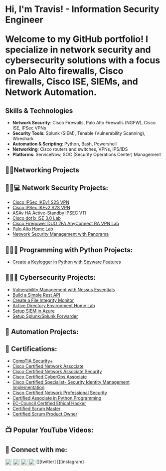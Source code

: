 <h1>Hi, I'm Travis! - Information Security Engineer

Welcome to my GitHub portfolio! I specialize in network security and cybersecurity solutions with a focus on Palo Alto firewalls, Cisco firewalls, Cisco ISE, SIEMs, and Network Automation. 
 </h1>

 ## Skills & Technologies

- **Network Security**: Cisco Firewalls, Palo Alto Firewalls (NGFW), Cisco ISE, IPSec VPNs
- **Security Tools**: Splunk (SIEM), Tenable (Vulnerability Scanning), Wireshark
- **Automation & Scripting**: Python, Bash, Powershell
- **Networking**: Cisco routers and switches, VPNs, IPS/IDS
- **Platforms**: ServiceNow, SOC (Security Operations Center) Management

<h2>👨‍💻Networking Projects</h2>

<h2>👨‍💻💻 Network Security Projects:</h2>

- [Cisco IPSec IKEv1 S2S VPN](https://github.com/tjohnson1000/Cisco-IPSEC-IKEv1-Site-to-Site-VPN)
- [Cisco IPSec IKEv2 S2S VPN](https://github.com/tjohnson1000/Cisco-IPSEC-IKEv2-Site-to-Site-VPN)
- [ASAv HA Active-Standby IPSEC VTI]()
- [Cisco dot1x ISE 3.0 Lab]()
- [Cisco Firepower DUO 2FA AnyConnect RA VPN Lab]()
- [Palo Alto Home Lab]()
- [Network Security Management with Panorama]()

<h2>👨‍💻🐍 Programming with Python Projects:</h2>

- [Create a Keylogger in Python with Spyware Features]()

<h2>👨‍💻🔐 Cybersecurity Projects:</h2>

- [Vulnerability Management with Nessus Essentials](https://github.com/cybertrav/VulnerabilityManagement-NessusEssentialsLab)
- [Build a Simple Rest API]()
- [Create a File Integrity Monitor]()
- [Active Directory Environment Home Lab](https://github.com/cybertrav/VulnerabilityManagement-NessusEssentialsLab)
- [Setup SIEM in Azure](https://github.com/cybertrav/Azure-Sentinel-Lab)
- [Setup Splunk/Splunk Forwarder]()

<h2>🤖 Automation Projects:</h2>


<h2>📃 Certifications:</h2>

- [CompTIA Security+](https://www.credly.com/badges/221067b5-77d3-421f-a8e2-98b337c8140f/public_url)
- [Cisco Certified Network Associate](https://www.credly.com/badges/f65f5150-c011-4e0e-9fc3-9c0b3409ea9f/public_url)
- [Cisco Certified Network Associate Security](https://www.credly.com/badges/b7cd30a2-760f-49ce-b2ff-6d30f67ba10c/public_url)
- [Cisco Certified CyberOps Associate](https://www.credly.com/badges/158e46d7-bf70-4529-8b9a-cd3cfbf20d39/public_url)
- [Cisco Certified Specialist- Security Identity Management Implementation](https://www.credly.com/badges/76ec3e24-b033-4eb5-a718-1d94ae903c97/public_url)
- [Cisco Certified Network Professional Security](https://www.credly.com/badges/9ce0ccec-8a85-46a0-8618-cfbb740d7ac9/public_url)
- [Certified Associate in Python Programming](https://www.credly.com/badges/c9c148ba-371a-4b61-9061-7089d77ba79a/public_url)
- [EC-Council Certified Ethical Hacker](https://aspen.eccouncil.org/VerifyBadge?type=certification&a=YGbAiRll0Av6gwl01Eh6OWvyhgqmueYTvru6O4MEf48=)
- [Certified Scrum Master](https://bcert.me/sbqwcrzez)
- [Certified Scrum Product Owner](https://bcert.me/sbswmcywz)

<h2>📺 Popular YouTube Videos:</h2>


<h2> 🤳 Connect with me:</h2>

[<img align="left" alt="JoshMadakor | YouTube" width="22px" src="https://cdn.jsdelivr.net/npm/simple-icons@v3/icons/youtube.svg" />][youtube]
[<img align="left" alt="JoshMadakor | Twitter" width="22px" src="https://cdn.jsdelivr.net/npm/simple-icons@v3/icons/twitter.svg" />][twitter]
[<img align="left" alt="JoshMadakor | LinkedIn" width="22px" src="https://cdn.jsdelivr.net/npm/simple-icons@v3/icons/linkedin.svg" />][linkedin]
[<img align="left" alt="JoshMadakor | Instagram" width="22px" src="https://cdn.jsdelivr.net/npm/simple-icons@v3/icons/instagram.svg" />][instagram]

[youtube]: 
[instagram]: 
[linkedin]: https://www.linkedin.com/in/travwjohnson/

<!--
**joshmadakor1/joshmadakor1** is a ✨ _special_ ✨ repository because its `README.md` (this file) appears on your GitHub profile.

Here are some ideas to get you started:

- 🔭 I’m currently working on ...
- 🌱 I’m currently learning ...
- 👯 I’m looking to collaborate on ...
- 🤔 I’m looking for help with ...
- 💬 Ask me about ...
- 📫 How to reach me: ...
- 😄 Pronouns: ...
- ⚡ Fun fact: ...
-->
